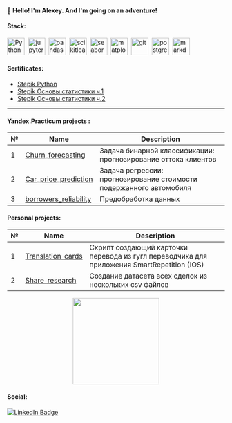 #### :wave: Hello! I'm Alexey. And I'm going on an adventure!


#### Stack: 
<div>
  <img src="https://api.iconify.design/logos/python.svg" title="Python" alt="Python" width="40" height="40"/>&nbsp;
  <img src="https://api.iconify.design/logos/jupyter.svg?width=256&height=256" title="jupyter"  alt="jupyter" width="40" height="40"/>&nbsp;
  <img src="https://api.iconify.design/devicon/pandas.svg"  title="pandas" alt="pandas" width="40" height="40"/>&nbsp;
  <img src="https://api.iconify.design/devicon/scikitlearn.svg" title="scikitlearn" alt="scikitlearn" width="40" height="40"/>&nbsp;
  <img src="https://api.iconify.design/logos/seaborn-icon.svg" title="seaborn" alt="seaborn" width="40" height="40"/>&nbsp;
  <img src="https://api.iconify.design/devicon/matplotlib.svg" title="matplotlib" alt="matplotlib" width="40" height="40"/>&nbsp;
  <img src="https://api.iconify.design/devicon/git.svg" title="git" alt="git" width="40" height="40"/>&nbsp;
  <img src="https://api.iconify.design/logos/postgresql.svg" title="postgresql" alt="postgresql" width="40" height="40"/>&nbsp;
  <img src="https://api.iconify.design/skill-icons/markdown-dark.svg?width=256&height=256" title="markdown" alt="markdown" width="40" height="40"/>&nbsp;
</div>

  
#### Sertificates: 

- [Stepik Python](https://stepik.org/cert/2200929)  
- [Stepik Основы статистики ч.1](https://stepik.org/cert/2202850)  
- [Stepik Основы статистики ч.2](https://stepik.org/cert/2137337)  
---


#### Yandex.Practicum projects :  

| № | Name | Description |
|---|----------|----------|
| 1 | [Churn_forecasting](https://github.com/Eag1e-0w1/churn_forecasting/) | Задача бинарной классификации: прогнозирование оттока клиентов|
| 2 |[Car_price_prediction](https://github.com/Eag1e-0w1/car_price_prediction/) | Задача регрессии: прогнозирование стоимости подержанного автомобиля |
| 3 |[borrowers_reliability](https://github.com/Eag1e-0w1/borrowers_reliability/) | Предобработка данных |

#### Personal projects: 
| № | Name | Description |
|---|----------|----------|
| 1 | [Translation_cards](https://github.com/Eag1e-0w1/Translation_cards) | Скрипт создающий карточки перевода из гугл переводчика для приложения SmartRepetition (IOS)| 
| 2 | [Share_research](https://github.com/Eag1e-0w1/share_research) | Создание датасета всех сделок из нескольких csv файлов |


<div id="header" align="center">
  <img src=https://media.giphy.com/media/x4unLoM3hApc2Cw5kO/giphy.gif width="200"/>
</div>

#### Social:
<div id="badges">
  <a href="https://www.facebook.com/profile.php?id=61554568890316">
    <img src="https://img.shields.io/badge/Facebook-blue?style=for-the-badge&logo=facebook&logoColor=white" alt="LinkedIn Badge"/>
  </a>

</div>
<div>
<div align='right'>
  <img src="https://komarev.com/ghpvc/?username=Eag1e-0w1&style=flat-square&color=blue" alt=""/>
</div>

